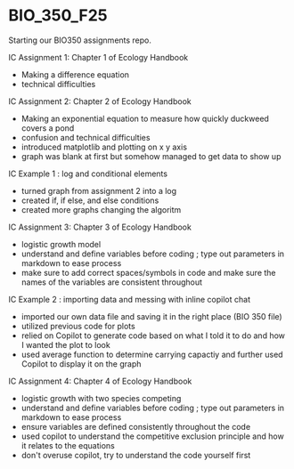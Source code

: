 # BIO_350_F25
Starting our BIO350 assignments repo.

IC Assignment 1: Chapter 1 of Ecology Handbook
 -  Making a difference equation
 -  technical difficulties 

IC Assignment 2: Chapter 2 of Ecology Handbook
 -  Making an exponential equation to measure how quickly duckweed covers a pond
 -  confusion and technical difficulties
 -  introduced matplotlib and plotting on x y axis
 -  graph was blank at first but somehow managed to get data to show up 

IC Example 1 : log and conditional elements
 - turned graph from assignment 2 into a log 
 - created if, if else, and else conditions 
 - created more graphs changing the algoritm

IC Assignment 3: Chapter 3 of Ecology Handbook
 - logistic growth model
 - understand and define variables before coding ; type out parameters in markdown to ease process
 - make sure to add correct spaces/symbols in code and make sure the names of the variables are consistent throughout

IC Example 2 : importing data and messing with inline copilot chat
 - imported our own data file and saving it in the right place (BIO 350 file)
 - utilized previous code for plots
 - relied on Copilot to generate code based on what I told it to do and how I wanted the plot to look
 - used average function to determine carrying capactiy and further used Copilot to display it on the graph

IC Assignment 4: Chapter 4 of Ecology Handbook
 - logistic growth with two species competing
 - understand and define variables before coding ; type out parameters in markdown to ease process
 - ensure variables are defined consistently throughout the code
 - used copilot to understand the competitive exclusion principle and how it relates to the equations
 - don't overuse copilot, try to understand the code yourself first
